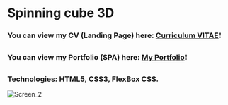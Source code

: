 # Spinning cube 3D #
### You can view my CV (Landing Page) here: [Curriculum VITAE](https://zorger27.github.io)❗️ ###
### You can view my Portfolio (SPA) here: [My Portfolio](https://Zorin.Expert)❗️ ###
### Technologies: HTML5, CSS3, FlexBox CSS. ###
![Screen_2](https://user-images.githubusercontent.com/30940416/166318613-d49b520c-53f8-4c0b-a76a-51d5a0e1b66a.gif)
